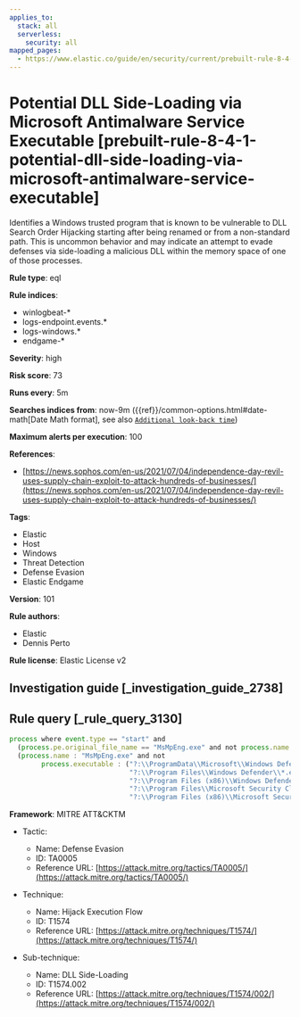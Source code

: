 ```yaml
---
applies_to:
  stack: all
  serverless:
    security: all
mapped_pages:
  - https://www.elastic.co/guide/en/security/current/prebuilt-rule-8-4-1-potential-dll-side-loading-via-microsoft-antimalware-service-executable.html
---
```


# Potential DLL Side-Loading via Microsoft Antimalware Service Executable [prebuilt-rule-8-4-1-potential-dll-side-loading-via-microsoft-antimalware-service-executable]

Identifies a Windows trusted program that is known to be vulnerable to DLL Search Order Hijacking starting after being renamed or from a non-standard path. This is uncommon behavior and may indicate an attempt to evade defenses via side-loading a malicious DLL within the memory space of one of those processes.

**Rule type**: eql

**Rule indices**:

* winlogbeat-*
* logs-endpoint.events.*
* logs-windows.*
* endgame-*

**Severity**: high

**Risk score**: 73

**Runs every**: 5m

**Searches indices from**: now-9m ({{ref}}/common-options.html#date-math[Date Math format], see also [`Additional look-back time`](docs-content://solutions/security/detect-and-alert/create-detection-rule.md#rule-schedule))

**Maximum alerts per execution**: 100

**References**:

* [https://news.sophos.com/en-us/2021/07/04/independence-day-revil-uses-supply-chain-exploit-to-attack-hundreds-of-businesses/](https://news.sophos.com/en-us/2021/07/04/independence-day-revil-uses-supply-chain-exploit-to-attack-hundreds-of-businesses/)

**Tags**:

* Elastic
* Host
* Windows
* Threat Detection
* Defense Evasion
* Elastic Endgame

**Version**: 101

**Rule authors**:

* Elastic
* Dennis Perto

**Rule license**: Elastic License v2

## Investigation guide [_investigation_guide_2738]



## Rule query [_rule_query_3130]

```js
process where event.type == "start" and
  (process.pe.original_file_name == "MsMpEng.exe" and not process.name : "MsMpEng.exe") or
  (process.name : "MsMpEng.exe" and not
        process.executable : ("?:\\ProgramData\\Microsoft\\Windows Defender\\*.exe",
                              "?:\\Program Files\\Windows Defender\\*.exe",
                              "?:\\Program Files (x86)\\Windows Defender\\*.exe",
                              "?:\\Program Files\\Microsoft Security Client\\*.exe",
                              "?:\\Program Files (x86)\\Microsoft Security Client\\*.exe"))
```

**Framework**: MITRE ATT&CKTM

* Tactic:

    * Name: Defense Evasion
    * ID: TA0005
    * Reference URL: [https://attack.mitre.org/tactics/TA0005/](https://attack.mitre.org/tactics/TA0005/)

* Technique:

    * Name: Hijack Execution Flow
    * ID: T1574
    * Reference URL: [https://attack.mitre.org/techniques/T1574/](https://attack.mitre.org/techniques/T1574/)

* Sub-technique:

    * Name: DLL Side-Loading
    * ID: T1574.002
    * Reference URL: [https://attack.mitre.org/techniques/T1574/002/](https://attack.mitre.org/techniques/T1574/002/)



